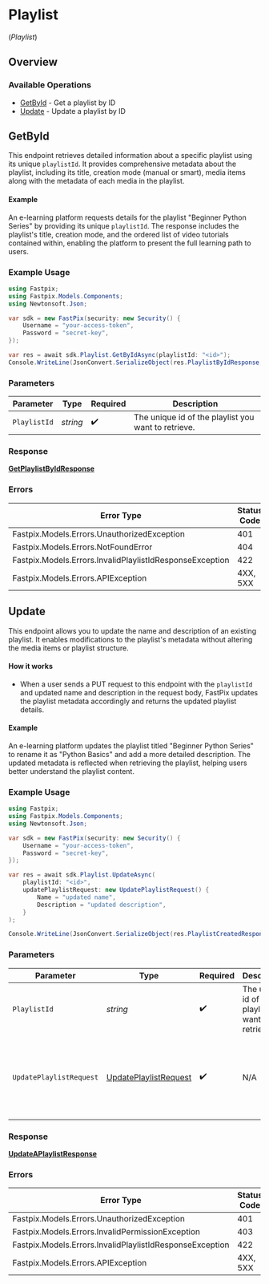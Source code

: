 # Playlist
(*Playlist*)

## Overview

### Available Operations

* [GetById](#getbyid) - Get a playlist by ID
* [Update](#update) - Update a playlist by ID

## GetById

This endpoint retrieves detailed information about a specific playlist using its unique `playlistId`. It provides comprehensive metadata about the playlist, including its title, creation mode (manual or smart), media items along with the metadata of each media in the playlist.

 
#### Example
An e-learning platform requests details for the playlist "Beginner Python Series" by providing its unique `playlistId`. The response includes the playlist's title, creation mode, and the ordered list of video tutorials contained within, enabling the platform to present the full learning path to users.

### Example Usage

<!-- UsageSnippet language="csharp" operationID="get-playlist-by-id" method="get" path="/on-demand/playlists/{playlistId}" -->
```csharp
using Fastpix;
using Fastpix.Models.Components;
using Newtonsoft.Json;

var sdk = new FastPix(security: new Security() {
    Username = "your-access-token",
    Password = "secret-key",
});

var res = await sdk.Playlist.GetByIdAsync(playlistId: "<id>");
Console.WriteLine(JsonConvert.SerializeObject(res.PlaylistByIdResponse, Formatting.Indented) ?? "null");
```

### Parameters

| Parameter                                           | Type                                                | Required                                            | Description                                         |
| --------------------------------------------------- | --------------------------------------------------- | --------------------------------------------------- | --------------------------------------------------- |
| `PlaylistId`                                        | *string*                                            | :heavy_check_mark:                                  | The unique id of the playlist you want to retrieve. |

### Response

**[GetPlaylistByIdResponse](../../Models/Requests/GetPlaylistByIdResponse.md)**

### Errors

| Error Type                                               | Status Code                                              | Content Type                                             |
| -------------------------------------------------------- | -------------------------------------------------------- | -------------------------------------------------------- |
| Fastpix.Models.Errors.UnauthorizedException              | 401                                                      | application/json                                         |
| Fastpix.Models.Errors.NotFoundError                      | 404                                                      | application/json                                         |
| Fastpix.Models.Errors.InvalidPlaylistIdResponseException | 422                                                      | application/json                                         |
| Fastpix.Models.Errors.APIException                       | 4XX, 5XX                                                 | \*/\*                                                    |

## Update

This endpoint allows you to update the name and description of an existing playlist. It enables modifications to the playlist's metadata without altering the media items or playlist structure.
#### How it works

 - When a user sends a PUT request to this endpoint with the `playlistId` and updated name and description in the request body, FastPix updates the playlist metadata accordingly and returns the updated playlist details.

#### Example
An e-learning platform updates the playlist titled "Beginner Python Series" to rename it as "Python Basics" and add a more detailed description. The updated metadata is reflected when retrieving the playlist, helping users better understand the playlist content.

### Example Usage

<!-- UsageSnippet language="csharp" operationID="update-a-playlist" method="put" path="/on-demand/playlists/{playlistId}" -->
```csharp
using Fastpix;
using Fastpix.Models.Components;
using Newtonsoft.Json;

var sdk = new FastPix(security: new Security() {
    Username = "your-access-token",
    Password = "secret-key",
});

var res = await sdk.Playlist.UpdateAsync(
    playlistId: "<id>",
    updatePlaylistRequest: new UpdatePlaylistRequest() {
        Name = "updated name",
        Description = "updated description",
    }
);

Console.WriteLine(JsonConvert.SerializeObject(res.PlaylistCreatedResponse, Formatting.Indented) ?? "null");
```

### Parameters

| Parameter                                                                 | Type                                                                      | Required                                                                  | Description                                                               | Example                                                                   |
| ------------------------------------------------------------------------- | ------------------------------------------------------------------------- | ------------------------------------------------------------------------- | ------------------------------------------------------------------------- | ------------------------------------------------------------------------- |
| `PlaylistId`                                                              | *string*                                                                  | :heavy_check_mark:                                                        | The unique id of the playlist you want to retrieve.                       |                                                                           |
| `UpdatePlaylistRequest`                                                   | [UpdatePlaylistRequest](../../Models/Components/UpdatePlaylistRequest.md) | :heavy_check_mark:                                                        | N/A                                                                       | {<br/>"name": "updated name",<br/>"description": "updated description"<br/>} |

### Response

**[UpdateAPlaylistResponse](../../Models/Requests/UpdateAPlaylistResponse.md)**

### Errors

| Error Type                                               | Status Code                                              | Content Type                                             |
| -------------------------------------------------------- | -------------------------------------------------------- | -------------------------------------------------------- |
| Fastpix.Models.Errors.UnauthorizedException              | 401                                                      | application/json                                         |
| Fastpix.Models.Errors.InvalidPermissionException         | 403                                                      | application/json                                         |
| Fastpix.Models.Errors.InvalidPlaylistIdResponseException | 422                                                      | application/json                                         |
| Fastpix.Models.Errors.APIException                       | 4XX, 5XX                                                 | \*/\*                                                    |